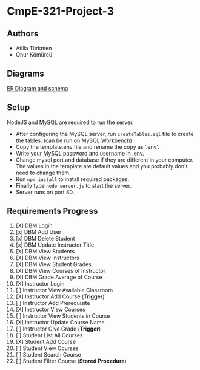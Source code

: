 # CmpE-321-Project-3

## Authors

- Atilla Türkmen
- Onur Kömürcü

## Diagrams

[ER Diagram and schema](https://lucid.app/lucidchart/f27aa4db-048f-4fcf-9c62-b2c53b1234fe/edit)

## Setup

NodeJS and MySQL are required to run the server.

- After configuring the MySQL server, run `createTables.sql` file to create the tables. (can be run on MySQL Workbench)
- Copy the template.env file and rename the copy as '.env'.
- Write your MySQL password and username in .env.
- Change mysql port and database if they are different in your computer. The values in the template are default values and you probably don't need to change them.
- Run `npm install` to install required packages.
- Finally type `node server.js` to start the server.
- Server runs on port 80.

## Requirements Progress

1. [X] DBM Login
2. [x] DBM Add User
3. [x] DBM Delete Student
4. [x] DBM Update Instructor Title
5. [X] DBM View Students
6. [X] DBM View Instructors
7. [X] DBM View Student Grades
8. [X] DBM View Courses of Instructor
9. [X] DBM Grade Average of Course
10. [X] Instructor Login 
11. [ ] Instructor View Available Classroom
12. [X] Instructor Add Course (**Trigger**)
13. [ ] Instructor Add Prerequisite
14. [X] Instructor View Courses
15. [ ] Instructor View Students in Course
16. [X] Instructor Update Course Name
17. [ ] Instructor Give Grade (**Trigger**)
18. [ ] Student List All Courses
19. [X] Student Add Course
20. [ ] Student View Courses
21. [ ] Student Search Course
22. [ ] Student Filter Course (**Stored Procedure**)
